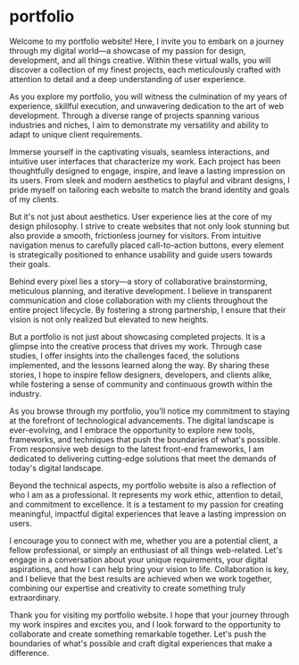 # portfolio
Welcome to my portfolio website! Here, I invite you to embark on a journey through my digital world—a showcase of my passion for design, development, and all things creative. Within these virtual walls, you will discover a collection of my finest projects, each meticulously crafted with attention to detail and a deep understanding of user experience.

As you explore my portfolio, you will witness the culmination of my years of experience, skillful execution, and unwavering dedication to the art of web development. Through a diverse range of projects spanning various industries and niches, I aim to demonstrate my versatility and ability to adapt to unique client requirements.

Immerse yourself in the captivating visuals, seamless interactions, and intuitive user interfaces that characterize my work. Each project has been thoughtfully designed to engage, inspire, and leave a lasting impression on its users. From sleek and modern aesthetics to playful and vibrant designs, I pride myself on tailoring each website to match the brand identity and goals of my clients.

But it's not just about aesthetics. User experience lies at the core of my design philosophy. I strive to create websites that not only look stunning but also provide a smooth, frictionless journey for visitors. From intuitive navigation menus to carefully placed call-to-action buttons, every element is strategically positioned to enhance usability and guide users towards their goals.

Behind every pixel lies a story—a story of collaborative brainstorming, meticulous planning, and iterative development. I believe in transparent communication and close collaboration with my clients throughout the entire project lifecycle. By fostering a strong partnership, I ensure that their vision is not only realized but elevated to new heights.

But a portfolio is not just about showcasing completed projects. It is a glimpse into the creative process that drives my work. Through case studies, I offer insights into the challenges faced, the solutions implemented, and the lessons learned along the way. By sharing these stories, I hope to inspire fellow designers, developers, and clients alike, while fostering a sense of community and continuous growth within the industry.

As you browse through my portfolio, you'll notice my commitment to staying at the forefront of technological advancements. The digital landscape is ever-evolving, and I embrace the opportunity to explore new tools, frameworks, and techniques that push the boundaries of what's possible. From responsive web design to the latest front-end frameworks, I am dedicated to delivering cutting-edge solutions that meet the demands of today's digital landscape.

Beyond the technical aspects, my portfolio website is also a reflection of who I am as a professional. It represents my work ethic, attention to detail, and commitment to excellence. It is a testament to my passion for creating meaningful, impactful digital experiences that leave a lasting impression on users.

I encourage you to connect with me, whether you are a potential client, a fellow professional, or simply an enthusiast of all things web-related. Let's engage in a conversation about your unique requirements, your digital aspirations, and how I can help bring your vision to life. Collaboration is key, and I believe that the best results are achieved when we work together, combining our expertise and creativity to create something truly extraordinary.

Thank you for visiting my portfolio website. I hope that your journey through my work inspires and excites you, and I look forward to the opportunity to collaborate and create something remarkable together. Let's push the boundaries of what's possible and craft digital experiences that make a difference.
